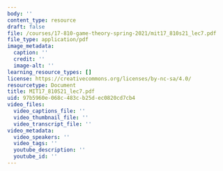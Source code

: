 ```yaml
---
body: ''
content_type: resource
draft: false
file: /courses/17-810-game-theory-spring-2021/mit17_810s21_lec7.pdf
file_type: application/pdf
image_metadata:
  caption: ''
  credit: ''
  image-alt: ''
learning_resource_types: []
license: https://creativecommons.org/licenses/by-nc-sa/4.0/
resourcetype: Document
title: MIT17_810S21_lec7.pdf
uid: 97b5960e-068c-483c-b25d-ec0820cd7cb4
video_files:
  video_captions_file: ''
  video_thumbnail_file: ''
  video_transcript_file: ''
video_metadata:
  video_speakers: ''
  video_tags: ''
  youtube_description: ''
  youtube_id: ''
---
```

